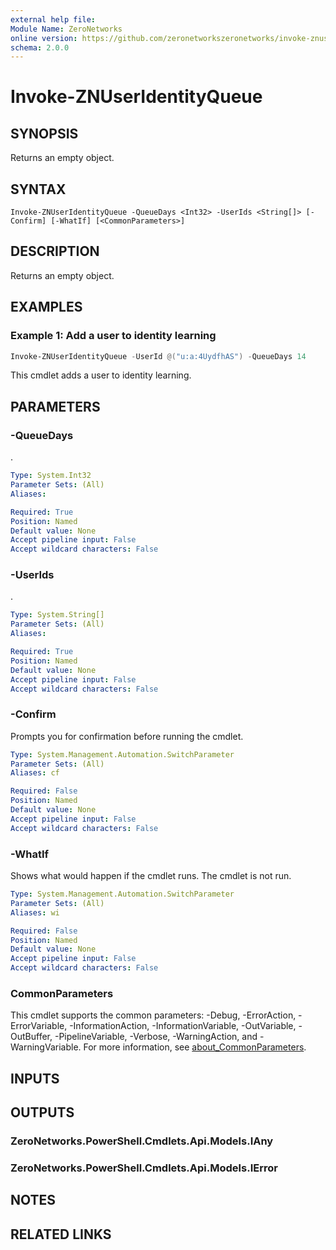 ```yaml
---
external help file:
Module Name: ZeroNetworks
online version: https://github.com/zeronetworkszeronetworks/invoke-znuseridentityqueue
schema: 2.0.0
---
```


# Invoke-ZNUserIdentityQueue

## SYNOPSIS
Returns an empty object.

## SYNTAX

```
Invoke-ZNUserIdentityQueue -QueueDays <Int32> -UserIds <String[]> [-Confirm] [-WhatIf] [<CommonParameters>]
```

## DESCRIPTION
Returns an empty object.

## EXAMPLES

### Example 1: Add a user to identity learning
```powershell
Invoke-ZNUserIdentityQueue -UserId @("u:a:4UydfhAS") -QueueDays 14
```

This cmdlet adds a user to identity learning.

## PARAMETERS

### -QueueDays
.

```yaml
Type: System.Int32
Parameter Sets: (All)
Aliases:

Required: True
Position: Named
Default value: None
Accept pipeline input: False
Accept wildcard characters: False
```

### -UserIds
.

```yaml
Type: System.String[]
Parameter Sets: (All)
Aliases:

Required: True
Position: Named
Default value: None
Accept pipeline input: False
Accept wildcard characters: False
```

### -Confirm
Prompts you for confirmation before running the cmdlet.

```yaml
Type: System.Management.Automation.SwitchParameter
Parameter Sets: (All)
Aliases: cf

Required: False
Position: Named
Default value: None
Accept pipeline input: False
Accept wildcard characters: False
```

### -WhatIf
Shows what would happen if the cmdlet runs.
The cmdlet is not run.

```yaml
Type: System.Management.Automation.SwitchParameter
Parameter Sets: (All)
Aliases: wi

Required: False
Position: Named
Default value: None
Accept pipeline input: False
Accept wildcard characters: False
```

### CommonParameters
This cmdlet supports the common parameters: -Debug, -ErrorAction, -ErrorVariable, -InformationAction, -InformationVariable, -OutVariable, -OutBuffer, -PipelineVariable, -Verbose, -WarningAction, and -WarningVariable. For more information, see [about_CommonParameters](http://go.microsoft.com/fwlink/?LinkID=113216).

## INPUTS

## OUTPUTS

### ZeroNetworks.PowerShell.Cmdlets.Api.Models.IAny

### ZeroNetworks.PowerShell.Cmdlets.Api.Models.IError

## NOTES

## RELATED LINKS

